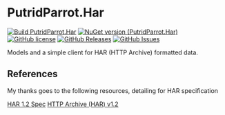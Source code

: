# PutridParrot.Har

[![Build PutridParrot.Har](https://github.com/putridparrot/PutridParrot.Har/actions/workflows/build.yml/badge.svg)](https://github.com/putridparrot/PutridParrot.Har/actions/workflows/build.yml)
[![NuGet version (PutridParrot.Har)](https://img.shields.io/nuget/v/PutridParrot.Har.svg?style=flat-square)](https://www.nuget.org/packages/PutridParrot.Har/)
[![GitHub license](https://img.shields.io/badge/license-MIT-blue.svg)](https://github.com/putridparrot/PutridParrot.Har/blob/master/LICENSE.md)
[![GitHub Releases](https://img.shields.io/github/release/putridparrot/PutridParrot.Har.svg)](https://github.com/putridparrot/PutridParrot.Har/releases)
[![GitHub Issues](https://img.shields.io/github/issues/putridparrot/PutridParrot.Har.svg)](https://github.com/putridparrot/PutridParrot.Har/issues)


Models and a simple client for HAR (HTTP Archive) formatted data.

## References

My thanks goes to the following resources, detailing for HAR specification

[HAR 1.2 Spec](http://www.softwareishard.com/blog/har-12-spec/)
[HTTP Archive (HAR) v1.2](https://github.com/ahmadnassri/har-spec/blob/master/versions/1.2.md)